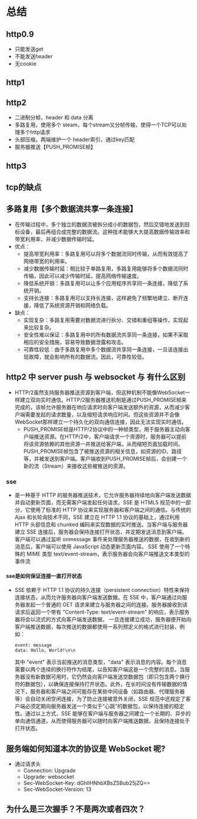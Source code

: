 # 总结

## http0.9
- 只能发送get
- 不能发送header
- 无cookie

## http1

## http2
- 二进制分帧，header 和 data 分离
- 多路复用，使用多个 steam，每个stream又分帧传输，使得一个TCP可以处理多个http请求
- 头部压缩，两端维护一个 header索引，通过key匹配
- 服务器推送【PUSH_PROMISE帧】

## http3

## tcp的缺点

## 多路复用【多个数据流共享一条连接】
- 在传输过程中，多个独立的数据流被拆分成小的数据包，然后交错地发送到目标设备，最后再组合成完整的数据流。这种技术能够大大提高数据传输效率和带宽利用率，并减少数据传输时延。
- 优点：
  - 提高带宽利用率：多路复用可以将多个数据流同时传输，从而有效提高了网络带宽的利用率。
  - 减少数据传输时延：相比较于单路复用，多路复用能够将多个数据流同时传输，因此可以减少传输时延，提高网络传输速度。
  - 降低系统开销：多路复用可以让多个应用程序共享同一条连接，降低了系统开销。
  - 支持长连接：多路复用可以支持长连接，这样避免了频繁地建立、断开连接，降低了系统资源开销和网络负载。
- 缺点：
  - 实现复杂：多路复用需要对数据流进行拆分、交错和重组等操作，实现起来比较复杂。
  - 安全性难以保证：多路复用中的所有数据流共享同一条连接，如果不采取相应的安全措施，容易导致数据泄露和攻击。
  - 可靠性较低：由于多路复用中多个数据流共享同一条连接，一旦该连接出现故障，就会影响所有的数据流。因此，可靠性较低。

## http2 中 server push 与 websocket 与 有什么区别
- HTTP/2虽然支持服务器推送资源到客户端，但这种机制不能像WebSocket一样建立双向实时通信。HTTP/2服务器推送机制是通过PUSH_PROMISE帧来完成的，该帧允许服务器在响应请求时向客户端发送额外的资源，从而减少客户端需要发起的请求数量，以及缩短请求响应时间。但这些资源并不会像WebSocket那样建立一个持久化的双向通信连接，因此无法实现实时通信。
  - PUSH_PROMISE帧是HTTP/2协议中的一种帧类型，用于服务器主动向客户端推送资源。在HTTP/2中，客户端请求一个资源时，服务器可以提前将该资源依赖的其他资源一并推送给客户端，从而缩短页面加载时间。PUSH_PROMISE帧包含了被推送资源的相关信息，如资源的ID、路径等，并被发送到客户端。客户端收到PUSH_PROMISE帧后，会创建一个新的流（Stream）来接收这些被推送的资源。

### sse
- 是一种基于 HTTP 的服务器推送技术，它允许服务器持续地向客户端发送数据并自动更新页面，而无需客户端发起任何请求。SSE 是 HTML5 规范中的一部分，它使用了标准的 HTTP 协议来实现服务器和客户端之间的通信。与传统的 Ajax 和长轮询技术不同，SSE 建立在 HTTP 1.1 协议的基础上，通过利用 HTTP 头部信息和 chunked 编码来实现数据的实时推送。当客户端与服务器建立 SSE 连接后，服务器会保持连接打开状态，并定期发送消息到客户端。客户端可以通过监听 onmessage 事件来处理服务器推送的数据，在收到新的消息后，客户端可以使用 JavaScript 动态更新页面内容。
SSE 使用了一个特殊的 MIME 类型 text/event-stream，表示服务器会向客户端推送文本类型的事件流

#### sse是如何保证连接一直打开状态
- SSE 依赖于 HTTP 1.1 协议的持久连接（persistent connection）特性来保持连接状态，从而允许服务器向客户端发送数据。在 SSE 中，客户端通过向服务器发起一个普通的 GET 请求来建立与服务器之间的连接。服务器接收到该请求后返回一个带有 "Content-Type: text/event-stream" 的响应，表示服务器将会以流式的方式向客户端发送数据。
一旦连接建立成功，服务器便开始向客户端推送数据，每次推送的数据都使用一系列预定义的格式进行封装，例如：
  ```
  event: message
  data: Hello, World!\n\n
  ```
  其中 "event" 表示当前推送的消息类型，"data" 表示消息的内容。每个消息需要以两个连续的换行符作为结尾，以告知客户端这是一个完整的消息。当服务器没有新数据可用时，它仍然会向客户端发送空数据包（即只包含两个换行符的数据包），以确保连接保持打开状态。此外，在长时间没有传输数据的情况下，服务器和客户端之间可能存在某些中间设备（如路由器、代理服务器等）会自动关闭空闲连接，为了防止连接被意外关闭，SSE 规范中还规定了客户端必须定期向服务器发送一个类似于“心跳”的数据包，以保持连接的稳定性。通过以上方式，SSE 能够在客户端与服务器之间建立一个长期的、异步的单向通信通道，从而使得服务器可以随时向客户端推送数据，且保持连接处于打开状态。

## 服务端如何知道本次的协议是 WebSocket 呢?
- 通过请求头
  - Connection: Upgrade
  - Upgrade: websocket
  - Sec-WebSocket-Key: dGhlIHNhbXBsZSBub25jZQ==
  - Sec-WebSocket-Version: 13

## 为什么是三次握⼿？不是两次或者四次？
